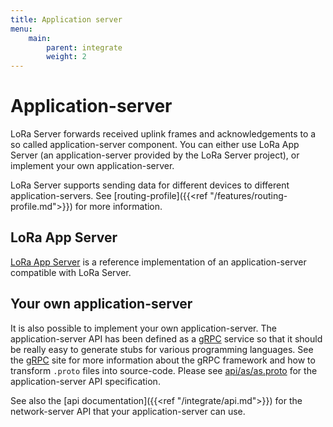 ```yaml
---
title: Application server
menu:
    main:
        parent: integrate
        weight: 2
---
```


# Application-server

LoRa Server forwards received uplink frames and acknowledgements to a so called
application-server component. You can either use LoRa App Server
(an application-server provided by the LoRa Server project), or implement
your own application-server.

LoRa Server supports sending data for different devices to different
application-servers. See [routing-profile]({{<ref "/features/routing-profile.md">}})
for more information.

## LoRa App Server

[LoRa App Server](https://docs.loraserver.io/lora-app-server/) is a reference
implementation of an application-server compatible with LoRa Server.

## Your own application-server

It is also possible to implement your own application-server. The
application-server API has been defined as a [gRPC](https://grpc.io) service
so that it should be really easy to generate stubs for various programming
languages. See the [gRPC](https://grpc.io) site for more information about
the gRPC framework and how to transform `.proto` files into source-code.
Please see [api/as/as.proto](https://github.com/brocaar/loraserver/blob/master/api/as/as.proto)
for the application-server API specification.

See also the [api documentation]({{<ref "/integrate/api.md">}}) for the
network-server API that your application-server can use.
